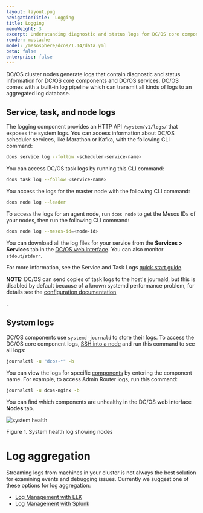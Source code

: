 ```yaml
---
layout: layout.pug
navigationTitle:  Logging
title: Logging
menuWeight: 3
excerpt: Understanding diagnostic and status logs for DC/OS core components and services
render: mustache
model: /mesosphere/dcos/1.14/data.yml
beta: false
enterprise: false
---
```


DC/OS cluster nodes generate logs that contain diagnostic and status information for DC/OS core components and DC/OS services. DC/OS comes with a built-in log pipeline which can transmit all kinds of logs to an aggregated log database.

## Service, task, and node logs

The logging component provides an HTTP API `/system/v1/logs/` that exposes the system logs. You can access information about DC/OS scheduler services, like Marathon or Kafka, with the following CLI command:

```bash
dcos service log --follow <scheduler-service-name>
```

You can access DC/OS task logs by running this CLI command:

```bash
dcos task log --follow <service-name>
```

You access the logs for the master node with the following CLI command:

```bash
dcos node log --leader
```

To access the logs for an agent node, run `dcos node` to get the Mesos IDs of your nodes, then run the following CLI command:

```bash
dcos node log --mesos-id=<node-id>
```

You can download all the log files for your service from the **Services > Services** tab in the [DC/OS web interface](/mesosphere/dcos/1.14/gui/). You can also monitor `stdout`/`stderr`.

For more information, see the Service and Task Logs [quick start guide](/mesosphere/dcos/1.14/monitoring/logging/quickstart/).

<p class="message--note"><strong>NOTE: </strong> DC/OS can send copies of task logs to the host's journald, but this is disabled by default because of a known systemd performance problem, for details see the <a href="/1.14/installing/production/advanced-configuration/configuration-reference/#mesos-container-log-sink">configuration documentation</a></p>.

## System logs

DC/OS components use `systemd-journald` to store their logs. To access the DC/OS core component logs, [SSH into a node][5] and run this command to see all logs:

```bash
journalctl -u "dcos-*" -b
```

You can view the logs for specific [components](/mesosphere/dcos/1.14/overview/architecture/components/) by entering the component name. For example, to access Admin Router logs, run this command:

```bash
journalctl -u dcos-nginx -b
```

You can find which components are unhealthy in the DC/OS web interface **Nodes** tab.

![system health](/mesosphere/dcos/1.14/img/GUI-Nodes-Main_View_Agents-1_12.png)

Figure 1. System health log showing nodes

# Log aggregation

Streaming logs from machines in your cluster is not always the best solution for examining events and debugging issues. <!-- In cases where you need a history of what has happened, you require a method for storing and aggregating logs. DC/OS comes with a built-in log pipeline based on [Fluent Bit](https://fluentbit.io/), an open source log processor and forwarder. Fluent Bit runs on each node, both masters and agents, in DC/OS. It gathers metrics from each component by tailing logs from journald. Tasks running on Mesos can also optionally [transmit logs to Fluent Bit](/mesosphere/dcos/1.14/monitoring/logging/configure-task-logs/). -->Currently we suggest one of these options for log aggregation:

- [Log Management with ELK](/mesosphere/dcos/1.14/monitoring/logging/aggregating/elk/)
- [Log Management with Splunk](/mesosphere/dcos/1.14/monitoring/logging/aggregating/splunk/)


[5]: /mesosphere/dcos/1.14/administering-clusters/sshcluster/
